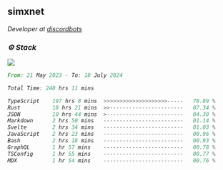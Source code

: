<h2>simxnet</h2>
<p><em>Developer at <a href="https://github.com/dbotslist">discordbots</a></p>

### ⚙️ Stack
![](https://skillicons.dev/icons?i=git,docker,js,ts,cloudflare,css,deno,express,cpp,rust,arduino,graphql,html,nestjs,react,apollo,bash,lua,nextjs,nodejs,ps,powershell,neovim,postgres,tailwind,prisma)

<!--START_SECTION:waka-->

```rust
From: 21 May 2023 - To: 18 July 2024

Total Time: 248 hrs 11 mins

TypeScript    197 hrs 8 mins  >>>>>>>>>>>>>>>>>>>>-----   78.89 %
Rust          18 hrs 21 mins  >>-----------------------   07.34 %
JSON          10 hrs 44 mins  >------------------------   04.30 %
Markdown      2 hrs 50 mins   -------------------------   01.14 %
Svelte        2 hrs 34 mins   -------------------------   01.03 %
JavaScript    2 hrs 23 mins   -------------------------   00.96 %
Bash          2 hrs 18 mins   -------------------------   00.93 %
GraphQL       1 hr 57 mins    -------------------------   00.78 %
TSConfig      1 hr 55 mins    -------------------------   00.77 %
MDX           1 hr 54 mins    -------------------------   00.76 %
```

<!--END_SECTION:waka-->


<!--
<p align="center">
     <a href="https://discord.gg/HhybNhchcC"><img src="https://invidget.switchblade.xyz/sejc7TnX6N" align="center" ><a>
</p> 
-->
